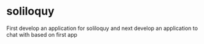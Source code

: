 # soliloquy
First develop an application for soliloquy and next develop an application to chat with based on first app
